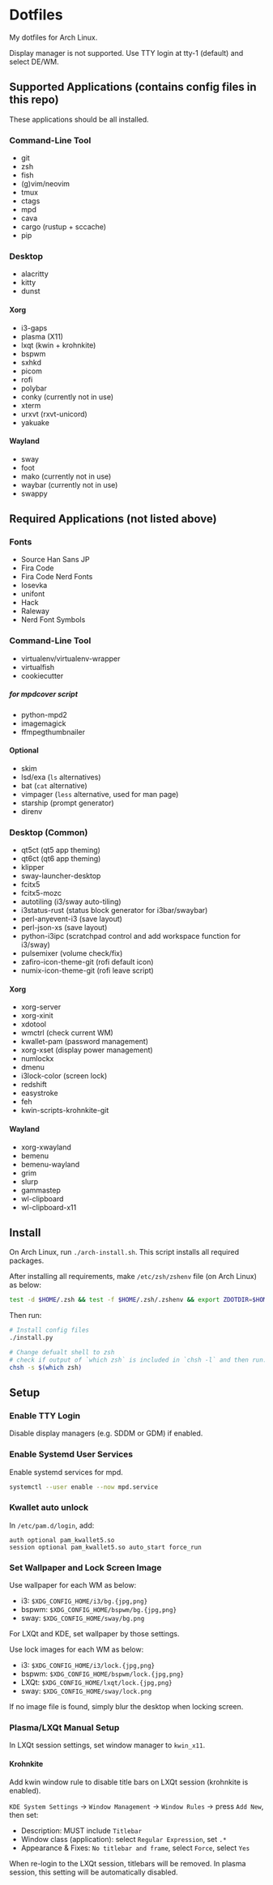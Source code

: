# Dotfiles

My dotfiles for Arch Linux.

Display manager is not supported.
Use TTY login at tty-1 (default) and select DE/WM.

## Supported Applications (contains config files in this repo)

These applications should be all installed.

### Command-Line Tool

- git
- zsh
- fish
- (g)vim/neovim
- tmux
- ctags
- mpd
- cava
- cargo (rustup + sccache)
- pip

### Desktop

- alacritty
- kitty
- dunst

#### Xorg

- i3-gaps
- plasma (X11)
- lxqt (kwin + krohnkite)
- bspwm
- sxhkd
- picom
- rofi
- polybar
- conky (currently not in use)
- xterm
- urxvt (rxvt-unicord)
- yakuake

#### Wayland

- sway
- foot
- mako (currently not in use)
- waybar (currently not in use)
- swappy

## Required Applications (not listed above)

### Fonts

- Source Han Sans JP
- Fira Code
- Fira Code Nerd Fonts
- Iosevka
- unifont
- Hack
- Raleway
- Nerd Font Symbols

### Command-Line Tool

- virtualenv/virtualenv-wrapper
- virtualfish
- cookiecutter

##### for mpdcover script

- python-mpd2
- imagemagick
- ffmpegthumbnailer

#### Optional

- skim
- lsd/exa (`ls` alternatives)
- bat (`cat` alternative)
- vimpager (`less` alternative, used for man page)
- starship (prompt generator)
- direnv

### Desktop (Common)

- qt5ct (qt5 app theming)
- qt6ct (qt6 app theming)
- klipper
- sway-launcher-desktop
- fcitx5
- fcitx5-mozc
- autotiling (i3/sway auto-tiling)
- i3status-rust (status block generator for i3bar/swaybar)
- perl-anyevent-i3 (save layout)
- perl-json-xs (save layout)
- python-i3ipc (scratchpad control and add workspace function for i3/sway)
- pulsemixer (volume check/fix)
- zafiro-icon-theme-git (rofi default icon)
- numix-icon-theme-git (rofi leave script)

#### Xorg

- xorg-server
- xorg-xinit
- xdotool
- wmctrl (check current WM)
- kwallet-pam (password management)
- xorg-xset (display power management)
- numlockx
- dmenu
- i3lock-color (screen lock)
- redshift
- easystroke
- feh
- kwin-scripts-krohnkite-git

#### Wayland

- xorg-xwayland
- bemenu
- bemenu-wayland
- grim
- slurp
- gammastep
- wl-clipboard
- wl-clipboard-x11

## Install

On Arch Linux, run `./arch-install.sh`.
This script installs all required packages.

After installing all requirements, make `/etc/zsh/zshenv` file (on Arch Linux) as below:

```zsh
test -d $HOME/.zsh && test -f $HOME/.zsh/.zshenv && export ZDOTDIR=$HOME/.zsh
```

Then run:

```sh
# Install config files
./install.py

# Change defualt shell to zsh
# check if output of `which zsh` is included in `chsh -l` and then run:
chsh -s $(which zsh)
```

## Setup

### Enable TTY Login

Disable display managers (e.g. SDDM or GDM) if enabled.

### Enable Systemd User Services

Enable systemd services for mpd.

```sh
systemctl --user enable --now mpd.service
```

### Kwallet auto unlock

In `/etc/pam.d/login`, add:

```
auth optional pam_kwallet5.so
session optional pam_kwallet5.so auto_start force_run
```

### Set Wallpaper and Lock Screen Image

Use wallpaper for each WM as below:

- i3: `$XDG_CONFIG_HOME/i3/bg.{jpg,png}`
- bspwm: `$XDG_CONFIG_HOME/bspwm/bg.{jpg,png}`
- sway: `$XDG_CONFIG_HOME/sway/bg.png`

For LXQt and KDE, set wallpaper by those settings.

Use lock images for each WM as below:

- i3: `$XDG_CONFIG_HOME/i3/lock.{jpg,png}`
- bspwm: `$XDG_CONFIG_HOME/bspwm/lock.{jpg,png}`
- LXQt: `$XDG_CONFIG_HOME/lxqt/lock.{jpg,png}`
- sway: `$XDG_CONFIG_HOME/sway/lock.png`

If no image file is found, simply blur the desktop when locking screen.

### Plasma/LXQt Manual Setup

In LXQt session settings, set window manager to `kwin_x11`.

#### Krohnkite

Add kwin window rule to disable title bars on LXQt session (krohnkite is enabled).

`KDE System Settings` -> `Window Management` -> `Window Rules` -> press `Add New`, then set:

- Description: MUST include `Titlebar`
- Window class (application): select `Regular Expression`, set `.*`
- Appearance & Fixes: `No titlebar and frame`, select `Force`, select `Yes`

When re-login to the LXQt session, titlebars will be removed.
In plasma session, this setting will be automatically disabled.
